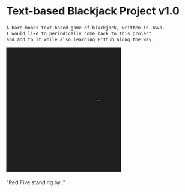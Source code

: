 # Text-based Blackjack Project v1.0
    A bare-bones text-based game of blackjack, written in Java.
    I would like to periodically come back to this project
    and add to it while also learning Github along the way.
![](BlackJackOutputGif.gif)
<br/>
<br/>"Red Five standing by.."